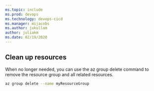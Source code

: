 ```yaml
---
ms.topic: include
ms.prod: devops
ms.technology: devops-cicd
ms.manager: mijacobs
ms.author: jukullam
author: juliakm
ms.date: 02/19/2020
---
```


## Clean up resources

When no longer needed, you can use the az group delete command to remove the resource group and all related resources.

```bash
az group delete --name myResourceGroup
```

